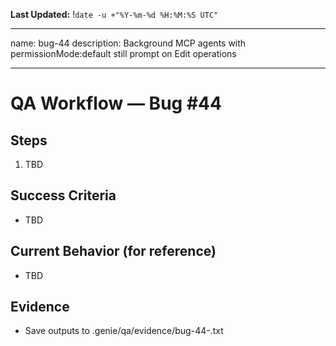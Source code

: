 **Last Updated:** !`date -u +"%Y-%m-%d %H:%M:%S UTC"`

---
name: bug-44
description: Background MCP agents with permissionMode:default still prompt on Edit operations

---

# QA Workflow — Bug #44

## Steps
1. TBD

## Success Criteria
- TBD

## Current Behavior (for reference)
- TBD

## Evidence
- Save outputs to .genie/qa/evidence/bug-44-<timestamp>.txt
